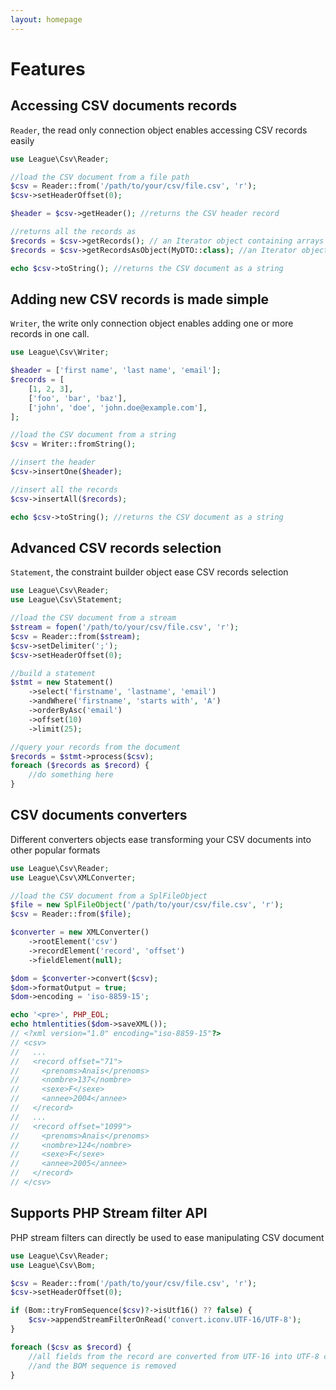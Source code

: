 ```yaml
---
layout: homepage
---
```


# Features

## Accessing CSV documents records

`Reader`, the read only connection object enables accessing CSV records easily

```php
use League\Csv\Reader;

//load the CSV document from a file path
$csv = Reader::from('/path/to/your/csv/file.csv', 'r');
$csv->setHeaderOffset(0);

$header = $csv->getHeader(); //returns the CSV header record

//returns all the records as
$records = $csv->getRecords(); // an Iterator object containing arrays
$records = $csv->getRecordsAsObject(MyDTO::class); //an Iterator object containing MyDTO objects

echo $csv->toString(); //returns the CSV document as a string
```

## Adding new CSV records is made simple

`Writer`, the write only connection object enables adding one or more records in one call.

```php
use League\Csv\Writer;

$header = ['first name', 'last name', 'email'];
$records = [
    [1, 2, 3],
    ['foo', 'bar', 'baz'],
    ['john', 'doe', 'john.doe@example.com'],
];

//load the CSV document from a string
$csv = Writer::fromString();

//insert the header
$csv->insertOne($header);

//insert all the records
$csv->insertAll($records);

echo $csv->toString(); //returns the CSV document as a string
```

## Advanced CSV records selection

`Statement`, the constraint builder object ease CSV records selection

```php
use League\Csv\Reader;
use League\Csv\Statement;

//load the CSV document from a stream
$stream = fopen('/path/to/your/csv/file.csv', 'r');
$csv = Reader::from($stream);
$csv->setDelimiter(';');
$csv->setHeaderOffset(0);

//build a statement
$stmt = new Statement()
    ->select('firstname', 'lastname', 'email')
    ->andWhere('firstname', 'starts with', 'A')
    ->orderByAsc('email')
    ->offset(10)
    ->limit(25);

//query your records from the document
$records = $stmt->process($csv);
foreach ($records as $record) {
    //do something here
}
```

## CSV documents converters

Different converters objects ease transforming your CSV documents into other popular formats

```php
use League\Csv\Reader;
use League\Csv\XMLConverter;

//load the CSV document from a SplFileObject
$file = new SplFileObject('/path/to/your/csv/file.csv', 'r');
$csv = Reader::from($file);

$converter = new XMLConverter()
    ->rootElement('csv')
    ->recordElement('record', 'offset')
    ->fieldElement(null);

$dom = $converter->convert($csv);
$dom->formatOutput = true;
$dom->encoding = 'iso-8859-15';

echo '<pre>', PHP_EOL;
echo htmlentities($dom->saveXML());
// <?xml version="1.0" encoding="iso-8859-15"?>
// <csv>
//   ...
//   <record offset="71">
//     <prenoms>Anaïs</prenoms>
//     <nombre>137</nombre>
//     <sexe>F</sexe>
//     <annee>2004</annee>
//   </record>
//   ...
//   <record offset="1099">
//     <prenoms>Anaïs</prenoms>
//     <nombre>124</nombre>
//     <sexe>F</sexe>
//     <annee>2005</annee>
//   </record>
// </csv>
```

## Supports PHP Stream filter API

PHP stream filters can directly be used to ease manipulating CSV document

```php
use League\Csv\Reader;
use League\Csv\Bom;

$csv = Reader::from('/path/to/your/csv/file.csv', 'r');
$csv->setHeaderOffset(0);

if (Bom::tryFromSequence($csv)?->isUtf16() ?? false) {
    $csv->appendStreamFilterOnRead('convert.iconv.UTF-16/UTF-8');
}

foreach ($csv as $record) {
    //all fields from the record are converted from UTF-16 into UTF-8 charset
    //and the BOM sequence is removed
}
```
